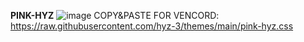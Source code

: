 **PINK-HYZ**
![image](https://github.com/hyz-3/themes/assets/121250506/af892fdb-59c1-43d8-8a58-bd3f225ac4c1)
COPY&PASTE FOR VENCORD: https://raw.githubusercontent.com/hyz-3/themes/main/pink-hyz.css
